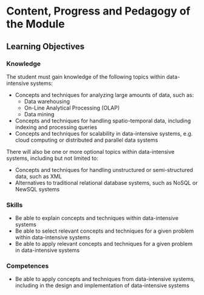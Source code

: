 # Content, Progress and Pedagogy of the Module

## Learning Objectives

### Knowledge

The student must gain knowledge of the following topics within data-intensive systems:

- Concepts and techniques for analyzing large amounts of data, such as:  
  - Data warehousing  
  - On-Line Analytical Processing (OLAP)  
  - Data mining  
- Concepts and techniques for handling spatio-temporal data, including indexing and processing queries  
- Concepts and techniques for scalability in data-intensive systems, e.g. cloud computing or distributed and parallel data systems  

There will also be one or more optional topics within data-intensive systems, including but not limited to:

- Concepts and techniques for handling unstructured or semi-structured data, such as XML  
- Alternatives to traditional relational database systems, such as NoSQL or NewSQL systems  

### Skills

- Be able to explain concepts and techniques within data-intensive systems  
- Be able to select relevant concepts and techniques for a given problem within data-intensive systems  
- Be able to apply relevant concepts and techniques for a given problem in data-intensive systems  

### Competences

- Be able to apply concepts and techniques from data-intensive systems, including in the design and implementation of data-intensive systems  
